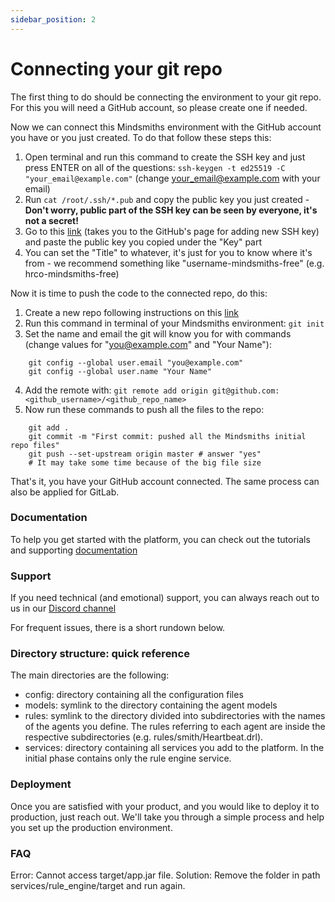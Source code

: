 ```yaml
---
sidebar_position: 2
---
```


# Connecting your git repo

The first thing to do should be connecting the environment to your git repo. For this you will need a GitHub account, so please create one if needed.  


Now we can connect this Mindsmiths environment with the GitHub account you have or you just created. To do that follow these steps this:
1. Open terminal and run this command to create the SSH key and just press ENTER on all of the questions: `ssh-keygen -t ed25519 -C "your_email@example.com"` (change your_email@example.com with your email)
2. Run `cat /root/.ssh/*.pub` and copy the public key you just created - **Don't worry, public part of the SSH key can be seen by everyone, it's not a secret!**
3. Go to this [link](https://github.com/settings/ssh/new) (takes you to the GitHub's page for adding new SSH key) and paste the public key you copied under the "Key" part
4. You can set the "Title" to whatever, it's just for you to know where it's from - we recommend something like "username-mindsmiths-free" (e.g. hrco-mindsmiths-free)

Now it is time to push the code to the connected repo, do this:
1. Create a new repo following instructions on this [link](https://docs.github.com/en/repositories/creating-and-managing-repositories/creating-a-new-repository)
2. Run this command in terminal of your Mindsmiths environment: `git init`
3. Set the name and email the git will know you for with commands (change values for "you@example.com" and "Your Name"):
```commandline
    git config --global user.email "you@example.com"
    git config --global user.name "Your Name"
```
4. Add the remote with: `git remote add origin git@github.com:<github_username>/<github_repo_name>`
5. Now run these commands to push all the files to the repo:
```commandline
    git add .
    git commit -m "First commit: pushed all the Mindsmiths initial repo files"
    git push --set-upstream origin master # answer "yes"
    # It may take some time because of the big file size
```
That's it, you have your GitHub account connected. The same process can also be applied for GitLab.

### Documentation
To help you get started with the platform, you can check out the tutorials and supporting [documentation](http://docs.sandbox.mindsmiths.io/docs/intro)

### Support
If you need technical (and emotional) support, you can always reach out to us in our [Discord channel](https://discord.gg/knYDVJ5Ez8)

For frequent issues, there is a short rundown below.

### Directory structure: quick reference
The main directories are the following:
- config: directory containing all the configuration files
- models: symlink to the directory containing the agent models
- rules: symlink to the directory divided into subdirectories with the names of the agents you define. The rules referring to each agent are inside the respective subdirectories (e.g. rules/smith/Heartbeat.drl).
- services: directory containing all services you add to the platform. In the initial phase contains only the rule engine service.

### Deployment
Once you are satisfied with your product, and you would like to deploy it to production, 
just reach out. We'll take you through a simple process and help you set up the production environment.

### FAQ
Error: Cannot access target/app.jar file.
Solution: Remove the folder in path services/rule_engine/target and run again.

